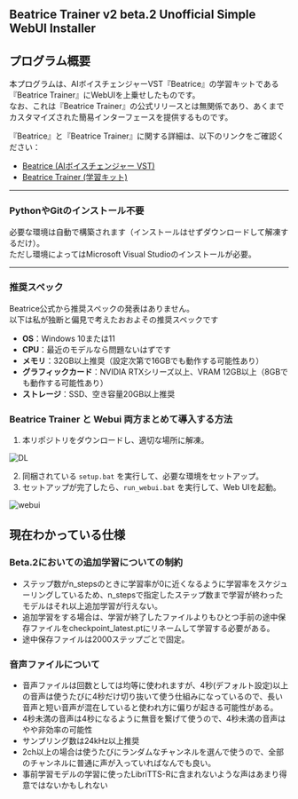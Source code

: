 ## Beatrice Trainer v2 beta.2 Unofficial Simple WebUI Installer

## プログラム概要

本プログラムは、AIボイスチェンジャーVST『Beatrice』の学習キットである『Beatrice Trainer』にWebUIを上乗せしたものです。  
なお、これは『Beatrice Trainer』の公式リリースとは無関係であり、あくまでカスタマイズされた簡易インターフェースを提供するものです。  

『Beatrice』と『Beatrice Trainer』に関する詳細は、以下のリンクをご確認ください：

- [Beatrice (AIボイスチェンジャー VST)](https://huggingface.co/fierce-cats/beatrice)
- [Beatrice Trainer (学習キット)](https://huggingface.co/fierce-cats/beatrice-trainer)


---

### PythonやGitのインストール不要
必要な環境は自動で構築されます（インストールはせずダウンロードして解凍するだけ）。  
ただし環境によってはMicrosoft Visual Studioのインストールが必要。  

---

### 推奨スペック

Beatrice公式から推奨スペックの発表はありません。  
以下は私が独断と偏見で考えたおおよその推奨スペックです

- **OS**：Windows 10または11  
- **CPU**：最近のモデルなら問題ないはずです
- **メモリ**：32GB以上推奨（設定次第で16GBでも動作する可能性あり）
- **グラフィックカード**：NVIDIA RTXシリーズ以上、VRAM 12GB以上（8GBでも動作する可能性あり）
- **ストレージ**：SSD、空き容量20GB以上推奨


### Beatrice Trainer と Webui 両方まとめて導入する方法

1. 本リポジトリをダウンロードし、適切な場所に解凍。

![DL](https://github.com/user-attachments/assets/04a65cb3-163a-40d8-9d35-db803c004ddd)



2. 同梱されている `setup.bat` を実行して、必要な環境をセットアップ。
3. セットアップが完了したら、`run_webui.bat` を実行して、Web UIを起動。



![webui](https://github.com/user-attachments/assets/0d7cd243-edd4-4610-8d47-455bc5df6dbc)



## 現在わかっている仕様
### Beta.2においての追加学習についての制約
- ステップ数がn_stepsのときに学習率が0に近くなるように学習率をスケジューリングしているため、n_stepsで指定したステップ数まで学習が終わったモデルはそれ以上追加学習が行えない。  
- 追加学習をする場合は、学習が終了したファイルよりもひとつ手前の途中保存ファイルをcheckpoint_latest.ptにリネームして学習する必要がある。  
- 途中保存ファイルは2000ステップごとで固定。

### 音声ファイルについて
- 音声ファイルは回数としては均等に使われますが、4秒(デフォルト設定)以上の音声は使うたびに4秒だけ切り抜いて使う仕組みになっているので、長い音声と短い音声が混在していると使われ方に偏りが起きる可能性がある。
- 4秒未満の音声は4秒になるように無音を繋げて使うので、4秒未満の音声はやや非効率の可能性
- サンプリング数は24kHz以上推奨
- 2ch以上の場合は使うたびにランダムなチャンネルを選んで使うので、全部のチャンネルに普通に声が入っていればなんでも良い。
- 事前学習モデルの学習に使ったLibriTTS-Rに含まれないような声はあまり得意ではないかもしれない

